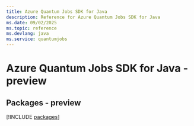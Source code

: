 ```yaml
---
title: Azure Quantum Jobs SDK for Java
description: Reference for Azure Quantum Jobs SDK for Java
ms.date: 09/02/2025
ms.topic: reference
ms.devlang: java
ms.service: quantumjobs
---
```

# Azure Quantum Jobs SDK for Java - preview
## Packages - preview
[!INCLUDE [packages](quantum-jobs-index.md)]